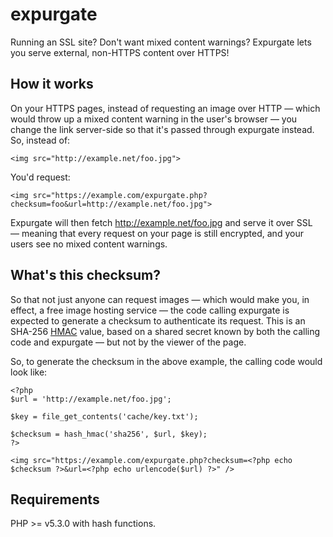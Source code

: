 # expurgate

Running an SSL site? Don't want mixed content warnings? Expurgate lets you serve external, non-HTTPS content over HTTPS!

## How it works

On your HTTPS pages, instead of requesting an image over HTTP — which would throw up a mixed content warning in the user's browser — you change the link server-side so that it's passed through expurgate instead. So, instead of:

	<img src="http://example.net/foo.jpg">

You'd request:

	<img src="https://example.com/expurgate.php?checksum=foo&url=http://example.net/foo.jpg">

Expurgate will then fetch http://example.net/foo.jpg and serve it over SSL — meaning that every request on your page is still encrypted, and your users see no mixed content warnings.

## What's this checksum?

So that not just anyone can request images — which would make you, in effect, a free image hosting service — the code calling expurgate is expected to generate a checksum to authenticate its request. This is an SHA-256 [HMAC][] value, based on a shared secret known by both the calling code and expurgate — but not by the viewer of the page.

[HMAC]: http://en.wikipedia.org/wiki/HMAC

So, to generate the checksum in the above example, the calling code would look like:

	<?php
	$url = 'http://example.net/foo.jpg';

	$key = file_get_contents('cache/key.txt');

	$checksum = hash_hmac('sha256', $url, $key);
	?>

	<img src="https://example.com/expurgate.php?checksum=<?php echo $checksum ?>&url=<?php echo urlencode($url) ?>" />

## Requirements

PHP >= v5.3.0 with hash functions.
